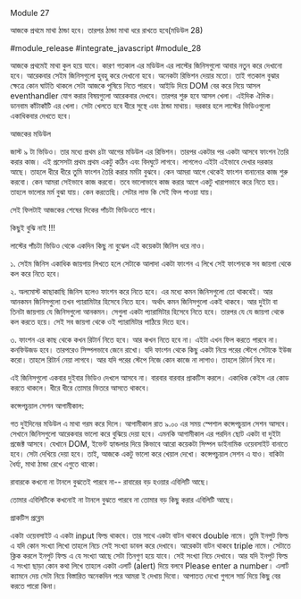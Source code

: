 Module 27

আজকে প্রথমে মাথা ঠান্ডা হবে। তারপর ঠান্ডা মাথা ধরে রাখতে হবে(মডিউল 28)

#module_release #integrate_javascript #module_28

আজকে প্রথমেই মাথা কুল হয়ে যাবে। কারণ গতকাল এর মডিউল এর লাস্টের জিনিসগুলো আবার নতুন করে দেখানো হবে। আরেকবার সেইম জিনিসগুলো হুবহু করে দেখানো হবে। অনেকটা রিভিশন দেয়ার মতো। তাই গতকাল বুঝার ক্ষেত্রে কোন ঘাটতি থাকলে সেটা আজকে পুষিয়ে নিতে পারবে। আইডি দিয়ে DOM বের করে নিয়ে আসল eventhandler যোগ করার বিষয়গুলো আরেকবার দেখবে। তারপর শুরু হবে আসল খেলা। এইদিক ঐদিক। ডানবাম কাঁটাকাঁটি এর খেলা। সেটা খেলতে হবে ধীরে সুস্থে এবং ঠান্ডা মাথায়। দরকার হলে লাস্টের ভিডিওগুলো একাধিকবার দেখতে হবে।

আজকের মডিউল

জাস্ট ৯ টা ভিডিও। তার মধ্যে প্রথম ৪টা আগের মডিউল এর রিভিশন। তারপর একটার পর একটা আসবে ফাংশন তৈরি করার কাজ। এই প্রসেসটা প্রথম প্রথম একটু কঠিন এবং বিদঘুটে লাগবে। লাগলেও এইটা এইভাবে দেখার দরকার আছে। তাহলে ধীরে ধীরে তুমি ফাংশন তৈরি করার মর্মটা বুঝবে। কেন আমরা আগে থেকেই ফাংশন বানানোর কাজ শুরু করবো। কেন আমরা সেইভাবে কাজ করবো। তবে ভালোভাবে কাজ করার আগে একটু খারাপভাবে করে নিতে হয়। তাহলে ভালোর মর্ম বুঝা যায়। কেন করতেছি। সেটার লাভ কি সেই ফিল পাওয়া যায়।

সেই ফিলটাই আজকের শেষের দিকের পাঁচটা ভিডিওতে পাবে।

কিছুই বুঝি নাই !!!

লাস্টের পাঁচটা ভিডিও থেকে একদিন কিছু না বুঝেল এই কয়েকটা জিনিস ধরে নাও।

১. সেইম জিনিস একাধিক জায়গায় লিখতে হলে সেটাকে আলাদা একটা ফাংশন এ লিখে সেই ফাংশনকে সব জায়গা থেকে কল করে নিতে হবে।

২. অলমোস্ট কাছাকাছি জিনিস হলেও ফাংশন করে নিতে হবে। এর মধ্যে কমন জিনিসগুলো তো থাকবেই। আর আনকমন জিনিসগুলো তখন প্যারামিটার হিসেবে নিতে হবে। অর্থাৎ কমন জিনিসগুলো একই থাকবে। আর দুইটা বা তিনটা জায়গায় যে জিনিসগুলো আনকমন। সেগুলা একটা প্যারামিটার হিসেবে নিতে হবে। তারপর যে যে জায়গা থেকে কল করতে হয়ে। সেই সব জায়গা থেকে ওই প্যারামিটার পাঠিয়ে দিতে হবে।

৩. ফাংশন এর কাছ থেকে কখন রিটার্ন নিতে হবে। আর কখন নিতে হবে না। এইটা এখন ফিল করতে পারবে না। কনফিউজড হবে। তারপরেও সিম্পলভাবে জেনে রাখো। যদি ফাংশন থেকে কিছু একটা নিয়ে পরের স্টেপে সেটাকে ইউজ করো। তাহলে রিটার্ন নেয়া লাগবে। আর যদি পরের স্টেপে নিজে কোন কাজে না লাগাও। তাহলে রিটার্ন নিবে না।

এই জিনিসগুলো একবার দুইবার ভিডিও দেখলে আসবে না। বারবার বারবার প্রাকটিস করলে। একাধিক কেইস এর কোড করতে থাকলে। ধীরে ধীরে তোমার ভিতরে আসতে থাকবে।

কন্সেপচুয়াল সেশন আগামীকাল:

গত দুইদিনের মডিউল এ মাথা গরম করে দিলে। আগামীকাল রাত ৯.০০ এর সময় স্পেশাল কন্সেপচুয়াল সেশন আসবে। সেখানে জিনিসগুলো আরেকবার ভালো করে বুঝিয়ে দেয়া হবে। এমনকি আগামীকাল এর পরদিন ছোট একটা বা দুইটা প্রজেক্ট আসবে। যেখানে DOM, ইভেন্ট হ্যান্ডলার দিয়ে কিভাবে আরো কয়েকটা সিম্পল ডাইনামিক ওয়েবসাইট বানাতে হবে। সেটা দেখিয়ে দেয়া হবে। তাই, আজকে একটু ভালো করে খেয়াল দেখো। কন্সেপচুয়াল সেশন এ যাও। বাকিটা ধৈর্য্য, মাথা ঠান্ডা রেখে এগুতে থাকো।

রাবারকে কখনো না টানলে বুঝতেই পারবে না-- রাবারের বড় হওয়ার এবিলিটি আছে।

তোমার এবিলিটিকে কখনোই না টানলে বুঝতে পারবে না তোমার বড় কিছু করার এবিলিটি আছে।

প্রাকটিস প্রব্লেম

একটা ওয়েবসাইট এ একটা input ফিল্ড থাকবে। তার সাথে একটা বাটন থাকবে double নামে। তুমি ইনপুট ফিল্ড এ যদি কোন সংখ্যা লিখো তাহলে নিচে সেই সংখ্যা ডাবল করে দেখাবে। আরেকটা বাটন থাকবে triple নামে। সেটাতে ক্লিক করলে ইনপুট ফিল্ড এ যে সংখ্যা আছে সেটা তিনগুণ হয়ে যাবে। সেই সংখ্যা নিচে দেখাবে। আর যদি ইনপুট ফিল্ড এ সংখ্যা ছাড়া কোন কথা লিখে তাহলে একটা এলার্ট (alert) দিয়ে বলবে Please enter a number। এলার্ট ক্যামনে দেয় সেটা নিয়ে বিস্তারিত অনেকদিন পরে আমরা ই দেখায় দিবো। আপাতত দেখো গুগলে সার্চ দিয়ে কিছু বের করতে পারো কিনা।
